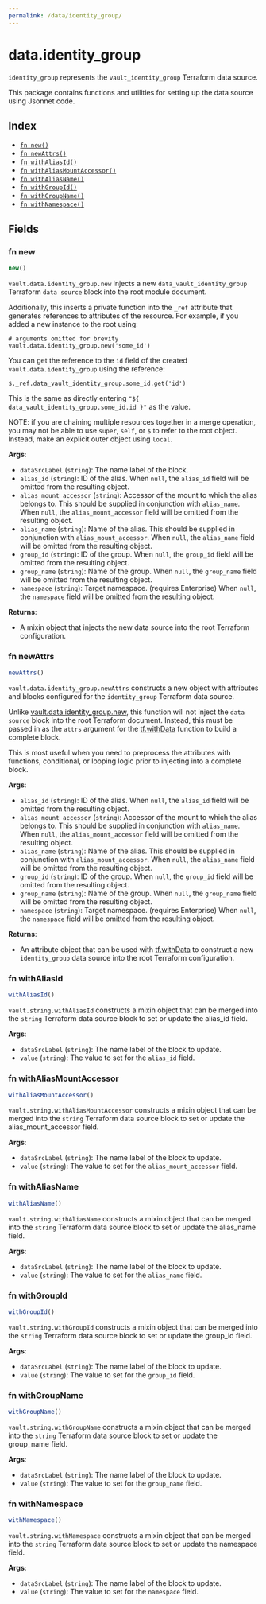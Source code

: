 ```yaml
---
permalink: /data/identity_group/
---
```


# data.identity_group

`identity_group` represents the `vault_identity_group` Terraform data source.



This package contains functions and utilities for setting up the data source using Jsonnet code.


## Index

* [`fn new()`](#fn-new)
* [`fn newAttrs()`](#fn-newattrs)
* [`fn withAliasId()`](#fn-withaliasid)
* [`fn withAliasMountAccessor()`](#fn-withaliasmountaccessor)
* [`fn withAliasName()`](#fn-withaliasname)
* [`fn withGroupId()`](#fn-withgroupid)
* [`fn withGroupName()`](#fn-withgroupname)
* [`fn withNamespace()`](#fn-withnamespace)

## Fields

### fn new

```ts
new()
```


`vault.data.identity_group.new` injects a new `data_vault_identity_group` Terraform `data source`
block into the root module document.

Additionally, this inserts a private function into the `_ref` attribute that generates references to attributes of the
resource. For example, if you added a new instance to the root using:

    # arguments omitted for brevity
    vault.data.identity_group.new('some_id')

You can get the reference to the `id` field of the created `vault.data.identity_group` using the reference:

    $._ref.data_vault_identity_group.some_id.get('id')

This is the same as directly entering `"${ data_vault_identity_group.some_id.id }"` as the value.

NOTE: if you are chaining multiple resources together in a merge operation, you may not be able to use `super`, `self`,
or `$` to refer to the root object. Instead, make an explicit outer object using `local`.

**Args**:
  - `dataSrcLabel` (`string`): The name label of the block.
  - `alias_id` (`string`): ID of the alias. When `null`, the `alias_id` field will be omitted from the resulting object.
  - `alias_mount_accessor` (`string`): Accessor of the mount to which the alias belongs to. This should be supplied in conjunction with `alias_name`. When `null`, the `alias_mount_accessor` field will be omitted from the resulting object.
  - `alias_name` (`string`): Name of the alias. This should be supplied in conjunction with `alias_mount_accessor`. When `null`, the `alias_name` field will be omitted from the resulting object.
  - `group_id` (`string`): ID of the group. When `null`, the `group_id` field will be omitted from the resulting object.
  - `group_name` (`string`): Name of the group. When `null`, the `group_name` field will be omitted from the resulting object.
  - `namespace` (`string`): Target namespace. (requires Enterprise) When `null`, the `namespace` field will be omitted from the resulting object.

**Returns**:
- A mixin object that injects the new data source into the root Terraform configuration.


### fn newAttrs

```ts
newAttrs()
```


`vault.data.identity_group.newAttrs` constructs a new object with attributes and blocks configured for the `identity_group`
Terraform data source.

Unlike [vault.data.identity_group.new](#fn-new), this function will not inject the `data source`
block into the root Terraform document. Instead, this must be passed in as the `attrs` argument for the
[tf.withData](https://github.com/tf-libsonnet/core/tree/main/docs#fn-withdata) function to build a complete block.

This is most useful when you need to preprocess the attributes with functions, conditional, or looping logic prior to
injecting into a complete block.

**Args**:
  - `alias_id` (`string`): ID of the alias. When `null`, the `alias_id` field will be omitted from the resulting object.
  - `alias_mount_accessor` (`string`): Accessor of the mount to which the alias belongs to. This should be supplied in conjunction with `alias_name`. When `null`, the `alias_mount_accessor` field will be omitted from the resulting object.
  - `alias_name` (`string`): Name of the alias. This should be supplied in conjunction with `alias_mount_accessor`. When `null`, the `alias_name` field will be omitted from the resulting object.
  - `group_id` (`string`): ID of the group. When `null`, the `group_id` field will be omitted from the resulting object.
  - `group_name` (`string`): Name of the group. When `null`, the `group_name` field will be omitted from the resulting object.
  - `namespace` (`string`): Target namespace. (requires Enterprise) When `null`, the `namespace` field will be omitted from the resulting object.

**Returns**:
  - An attribute object that can be used with [tf.withData](https://github.com/tf-libsonnet/core/tree/main/docs#fn-withdata) to construct a new `identity_group` data source into the root Terraform configuration.


### fn withAliasId

```ts
withAliasId()
```

`vault.string.withAliasId` constructs a mixin object that can be merged into the `string`
Terraform data source block to set or update the alias_id field.



**Args**:
  - `dataSrcLabel` (`string`): The name label of the block to update.
  - `value` (`string`): The value to set for the `alias_id` field.


### fn withAliasMountAccessor

```ts
withAliasMountAccessor()
```

`vault.string.withAliasMountAccessor` constructs a mixin object that can be merged into the `string`
Terraform data source block to set or update the alias_mount_accessor field.



**Args**:
  - `dataSrcLabel` (`string`): The name label of the block to update.
  - `value` (`string`): The value to set for the `alias_mount_accessor` field.


### fn withAliasName

```ts
withAliasName()
```

`vault.string.withAliasName` constructs a mixin object that can be merged into the `string`
Terraform data source block to set or update the alias_name field.



**Args**:
  - `dataSrcLabel` (`string`): The name label of the block to update.
  - `value` (`string`): The value to set for the `alias_name` field.


### fn withGroupId

```ts
withGroupId()
```

`vault.string.withGroupId` constructs a mixin object that can be merged into the `string`
Terraform data source block to set or update the group_id field.



**Args**:
  - `dataSrcLabel` (`string`): The name label of the block to update.
  - `value` (`string`): The value to set for the `group_id` field.


### fn withGroupName

```ts
withGroupName()
```

`vault.string.withGroupName` constructs a mixin object that can be merged into the `string`
Terraform data source block to set or update the group_name field.



**Args**:
  - `dataSrcLabel` (`string`): The name label of the block to update.
  - `value` (`string`): The value to set for the `group_name` field.


### fn withNamespace

```ts
withNamespace()
```

`vault.string.withNamespace` constructs a mixin object that can be merged into the `string`
Terraform data source block to set or update the namespace field.



**Args**:
  - `dataSrcLabel` (`string`): The name label of the block to update.
  - `value` (`string`): The value to set for the `namespace` field.

